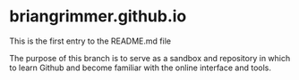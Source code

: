 # briangrimmer.github.io
This is the first entry to the README.md file

The purpose of this branch is to serve as a sandbox and repository in which to learn Github and become familiar with the online interface and tools.
